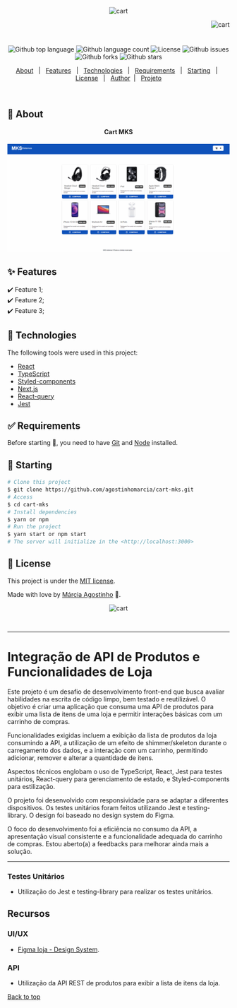 <p align="center">
   <img src="https://media.giphy.com/media/vlteI4fV3LruBSGX3A/giphy.gif" alt="cart" width="280"/>
</p>

<p align="right">
   <img src="https://media.giphy.com/media/en01RjIl264egUBQIf/giphy.gif" alt="cart" width="130"/>
</p>

<h1 align="center"></h1>

<p align="center">
  <img alt="Github top language" src="https://img.shields.io/github/languages/top/agostinhomarcia/cart-mks?color=0f52ba">

  <img alt="Github language count" src="https://img.shields.io/github/languages/count/agostinhomarcia/cart-mks?color=0f52ba">

  <img alt="License" src="https://img.shields.io/github/license/agostinhomarcia/cart-mks?color=0f52ba">

   <img alt="Github issues" src="https://img.shields.io/github/issues/agostinhomarcia/cart-mks?color=0f52ba" />

   <img alt="Github forks" src="https://img.shields.io/github/forks/agostinhomarcia/cart-mks?color=0f52ba" />

   <img alt="Github stars" src="https://img.shields.io/github/stars/agostinhomarcia/cart-mks?color=0f52ba" /> 
</p>

<p align="center">
  <a href="#dart-about">About</a> &#xa0; | &#xa0; 
  <a href="#sparkles-features">Features</a> &#xa0; | &#xa0;
  <a href="#rocket-technologies">Technologies</a> &#xa0; | &#xa0;
  <a href="#white_check_mark-requirements">Requirements</a> &#xa0; | &#xa0;
  <a href="#checkered_flag-starting">Starting</a> &#xa0; | &#xa0;
  <a href="#memo-license">License</a> &#xa0; | &#xa0;
  <a href="https://github.com/agostinhomarcia" target="_blank">Author</a>&#xa0; | &#xa0
  <a href="#" target="_blank" rel="noopener noreferrer">Projeto</a>
</p>

<br>

## :dart: About

<h4 align="center"> Cart MKS </h4>

<p align="center">
   <img src="/public/cart-mks.gif" alt="cart" width="690"/>
</p>

## :sparkles: Features

:heavy_check_mark: Feature 1;\
:heavy_check_mark: Feature 2;\
:heavy_check_mark: Feature 3;

## :rocket: Technologies

The following tools were used in this project:

- [React](https://pt-br.reactjs.org/)
- [TypeScript](https://www.w3schools.com/typescript/)
- [Styled-components](https://styled-components.com/docs/)
- [Next.js](https://nextjs.org/)
- [React-query](https://tanstack.com/query/v3/)
- [Jest](https://jestjs.io/pt-BR/)

## :white_check_mark: Requirements

Before starting :checkered_flag:, you need to have [Git](https://git-scm.com) and [Node](https://nodejs.org/en/) installed.

## :checkered_flag: Starting

```bash
# Clone this project
$ git clone https://github.com/agostinhomarcia/cart-mks.git
# Access
$ cd cart-mks
# Install dependencies
$ yarn or npm
# Run the project
$ yarn start or npm start
# The server will initialize in the <http://localhost:3000>
```

## :memo: License

This project is under the [MIT license](./License).

Made with love by [Márcia Agostinho](https://github.com/agostinhomarcia) 🚀.

<p align="center">
   <img src="https://media.giphy.com/media/lWuapZjiw4gQVHD2Ob/giphy.gif" alt="cart" width="250"/>
</p>

&#xa0;

<hr/>

# Integração de API de Produtos e Funcionalidades de Loja

Este projeto é um desafio de desenvolvimento front-end que busca avaliar habilidades na escrita de código limpo, bem testado e reutilizável. O objetivo é criar uma aplicação que consuma uma API de produtos para exibir uma lista de itens de uma loja e permitir interações básicas com um carrinho de compras.

Funcionalidades exigidas incluem a exibição da lista de produtos da loja consumindo a API, a utilização de um efeito de shimmer/skeleton durante o carregamento dos dados, e a interação com um carrinho, permitindo adicionar, remover e alterar a quantidade de itens.

Aspectos técnicos englobam o uso de TypeScript, React, Jest para testes unitários, React-query para gerenciamento de estado, e Styled-components para estilização.

O projeto foi desenvolvido com responsividade para se adaptar a diferentes dispositivos. Os testes unitários foram feitos utilizando Jest e testing-library. O design foi baseado no design system do Figma.

O foco do desenvolvimento foi a eficiência no consumo da API, a apresentação visual consistente e a funcionalidade adequada do carrinho de compras. Estou aberto(a) a feedbacks para melhorar ainda mais a solução.

<hr/>

### Testes Unitários

- Utilização do Jest e testing-library para realizar os testes unitários.

## Recursos

### UI/UX

- [Figma loja - Design System](https://www.figma.com/file/Z4z8osDbK1ET7cjNzFRMrK/MKS-Front-end-challenge?mode=dev).

### API

- Utilização da API REST de produtos para exibir a lista de itens da loja.

<a href="#top">Back to top </a>
